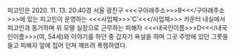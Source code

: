 피고인은 2020. 11. 13. 20:40경 서울 광진구 <<<구아래주소>>>B<<</구아래주소>>>에 있는 피고인이 운영하는 <<<사업체>>>'C'<<</사업체>>> 카운터 내실에서 피고인과 동거하며 위 모텔 실장으로 근무하는 피해자 <<<내국인이름>>>D<<</내국인이름>>>(여, 54세)와 이야기를 하던 중 갑자기 욕설을 하며 그곳 주방에 있던 그릇을 들고 피해자 앞에 집어 던져 깨뜨려 폭행하였다.